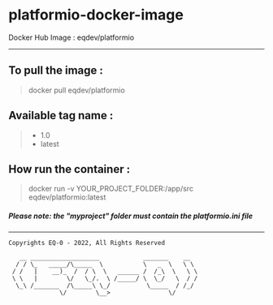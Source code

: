# platformio-docker-image
Docker Hub Image : eqdev/platformio

----------------------------

## To pull the image : 
> docker pull eqdev/platformio

## Available tag name : 
> - 1.0  
> - latest

## How run the container :
> docker run -v YOUR_PROJECT_FOLDER:/app/src eqdev/platformio:latest

##### Please note: the "myproject" folder must contain the platformio.ini file

----------------------------

```text
Copyrights EQ-0 - 2022, All Rights Reserved

   __ ___________________            _______    __   
  / / \_   _____/\_____  \           \   _  \   \ \  
 / /   |    __)_  /  / \  \   ______ /  /_\  \   \ \ 
 \ \   |        \/   \_/.  \ /_____/ \  \_/   \  / / 
  \_\ /_______  /\_____\ \_/          \_____  / /_/  
              \/        \__>                \/       
```
